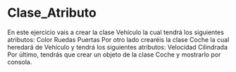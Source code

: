 # Clase_Atributo
En este ejercicio vais a crear la clase Vehículo la cual tendrá los siguientes atributos:  Color  Ruedas  Puertas  Por otro lado crearéis la clase Coche la cual heredará de Vehículo y tendrá los siguientes atributos:  Velocidad  Cilindrada  Por último, tendrás que crear un objeto de la clase Coche y mostrarlo por consola.
